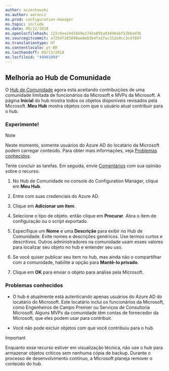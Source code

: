 ```yaml
---
author: aczechowski
ms.author: aaroncz
ms.prod: configuration-manager
ms.topic: include
ms.date: 09/12/2018
ms.openlocfilehash: 122c6ee24d1669e2742e895a93490abf53b6ed3b
ms.sourcegitcommit: a7254f265098ae8e83b4fa1fac312e9cc3c4f897
ms.translationtype: HT
ms.contentlocale: pt-BR
ms.lasthandoff: 09/13/2018
ms.locfileid: "44961094"
---
```

## <a name="bkmk_hub"></a> Melhoria ao Hub de Comunidade
<!--1358926-->

O [Hub de Comunidade](/sccm/core/get-started/capabilities-in-technical-preview-1807#bkmk_hub) agora está aceitando contribuições de uma comunidade limitada de funcionários da Microsoft e MVPs da Microsoft. A página **Inicial** do hub mostra todos os objetos disponíveis revisados pela Microsoft. **Meu Hub** mostra objetos com que o usuário atual contribuir para o hub. 


### <a name="try-it-out"></a>Experimente!

> [!Note]  
> Neste momento, somente usuários do Azure AD do locatário da Microsoft podem carregar conteúdo. Para obter mais informações, veja [Problemas conhecidos](#bkmk_hub-ki).  

Tente concluir as tarefas. Em seguida, envie [Comentários](/sccm/core/understand/find-help#product-feedback) com sua opinião sobre o recurso.

1. No Hub de Comunidade no console do Configuration Manager, clique em **Meu Hub**.  

2. Entre com suas credenciais do Azure AD.  

3. Clique em **Adicionar um item**.  

4. Selecione o tipo de objeto. então clique em **Procurar**. Abra o item de configuração ou o script exportado.  

5. Especifique um **Nome** e uma **Descrição** para exibir no Hub de Comunidade. Evite nomes e descrições genéricos. Use termos curtos e descritivos. Outros administradores na comunidade usam esses valores para localizar seu objeto no hub e entender seu uso.  

6. Se você quiser publicar seu item no hub, mas ainda não o compartilhar com a comunidade, habilite a opção para **Mantê-lo privado**.  

7. Clique em **OK** para enviar o objeto para análise pela Microsoft.  


### <a name="bkmk_hub-ki"></a> Problemas conhecidos

- O hub é atualmente está autenticando apenas usuários do Azure AD do locatário do Microsoft. Este locatário inclui os funcionários da Microsoft, como Engenheiros de Campo Premier ou Serviços de Consultoria Microsoft. Alguns MVPs da comunidade têm contas de fornecedor da Microsoft, que eles podem usar para contribuir.  

- Você não pode excluir objetos com que você contribuiu para o hub.  

> [!Important]  
> Enquanto esse recurso estiver em visualização técnica, não use o hub para armazenar objetos críticos sem nenhuma cópia de backup. Durante o processo de desenvolvimento contínuo, a Microsoft planeja remover o conteúdo do hub.

